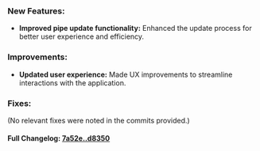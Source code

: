 ### **New Features:**
- **Improved pipe update functionality:** Enhanced the update process for better user experience and efficiency.

### **Improvements:**
- **Updated user experience:** Made UX improvements to streamline interactions with the application. 

### **Fixes:**
(No relevant fixes were noted in the commits provided.)

#### **Full Changelog:** [7a52e..d8350](https://github.com/mediar-ai/screenpipe/compare/7a52e..d8350)

